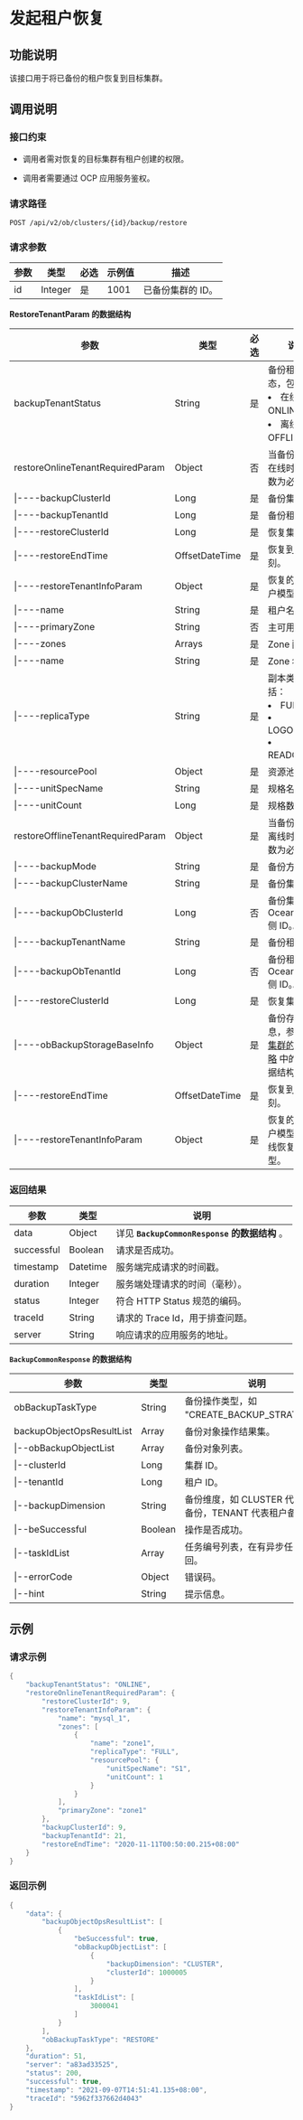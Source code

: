 # 发起租户恢复

## 功能说明

该接口用于将已备份的租户恢复到目标集群。

## 调用说明

### 接口约束

* 调用者需对恢复的目标集群有租户创建的权限。

* 调用者需要通过 OCP 应用服务鉴权。

### 请求路径

`POST /api/v2/ob/clusters/{id}/backup/restore`

### 请求参数

| 参数 |   类型    | 必选 | 示例值  |     描述     |
|-------|---------|-------|------|------------|
| id | Integer | 是  | 1001 | 已备份集群的 ID。 |

**RestoreTenantParam 的数据结构**

|   参数       |       类型       | 必选 |     说明        |
|------------|-------|-------|----------|
| backupTenantStatus | String         | 是  | 备份租户的状态，包括：<li>在线：ONLINE。</li> <li>离线：OFFLINE。</li>     |
| restoreOnlineTenantRequiredParam   | Object         | 否  | 当备份租户是在线时，该参数为必选。    |
| \|----backupClusterId              | Long           | 是  | 备份集群 ID。  |
| \|----backupTenantId               | Long           | 是  | 备份租户 ID。    |
| \|----restoreClusterId             | Long           | 是  | 恢复集群 ID。    |
| \|----restoreEndTime               | OffsetDateTime | 是  | 恢复到某个时刻。   |
| \|----restoreTenantInfoParam       | Object         | 是  | 恢复的目标租户模型。  |
| \|----name                         | String         | 是  | 租户名。   |
| \|----primaryZone                  | String         | 否  | 主可用区。   |
| \|----zones                        | Arrays         | 是  | Zone 配置。    |
| \|----name                         | String         | 是  | Zone 名。    |
| \|----replicaType                  | String         | 是  | 副本类型，包括：<li>FULL。</li> <li>LOGONLY。</li> <li>READONLY。</li>     |
| \|----resourcePool                 | Object         | 是  | 资源池配置。       |
| \|----unitSpecName                 | String         | 是  | 规格名。    |
| \|----unitCount                    | Long           | 是  | 规格数目。     |
| restoreOfflineTenantRequiredParam  | Object         | 是  | 当备份租户是离线时，该参数为必选。    |
| \|----backupMode                   | String         | 是  | 备份方式。    |
| \|----backupClusterName            | String         | 是  | 备份集群名。      |
| \|----backupObClusterId            | Long           | 否  | 备份集群 OceanBase 侧 ID。。      |
| \|----backupTenantName             | String         | 是  | 备份租户名。    |
| \|----backupObTenantId             | Long           | 否  | 备份租户 OceanBase 侧 ID。。  |
| \|----restoreClusterId             | Long           | 是  | 恢复集群 ID。     |
| \|----obBackupStorageBaseInfo      | Object         | 是  | 备份存储信息，参照 [创建集群的备份策略](200.create-a-backup-policy-for-the-cluster-1.md) 中的具体数据结构。 |
| \|----restoreEndTime               | OffsetDateTime | 是  | 恢复到某个时刻。     |
| \|----restoreTenantInfoParam       | Object         | 是  | 恢复的目标租户模型，同在线恢复中的模型。     |

### 返回结果

|     参数     |    类型    |                 说明                  |
|------------|----------|-------------------------------------|
| data       | Object   | 详见 **`BackupCommonResponse` 的数据结构** 。 |
| successful | Boolean  | 请求是否成功。                             |
| timestamp  | Datetime | 服务端完成请求的时间戳。                        |
| duration   | Integer  | 服务端处理请求的时间（毫秒）。                     |
| status     | Integer  | 符合 HTTP Status 规范的编码。               |
| traceId    | String   | 请求的 Trace Id，用于排查问题。                |
| server     | String   | 响应请求的应用服务的地址。                       |

**`BackupCommonResponse` 的数据结构**

|            参数             |   类型    |                       说明                        |
|---------------------------|---------|-------------------------------------------------|
| obBackupTaskType          | String  | 备份操作类型，如 "CREATE_BACKUP_STRATEGY"。              |
| backupObjectOpsResultList | Array   | 备份对象操作结果集。                                      |
| \|--obBackupObjectList    | Array   | 备份对象列表。                                         |
| \|--clusterId             | Long    | 集群 ID。                                          |
| \|--tenantId              | Long    | 租户 ID。                                          |
| \|--backupDimension       | String  | 备份维度，如 CLUSTER 代表集群备份，TENANT 代表租户备份。 |
| \|--beSuccessful          | Boolean | 操作是否成功。                                         |
| \|--taskIdList            | Array   | 任务编号列表，在有异步任务下返回。                               |
| \|--errorCode             | Object  | 错误码。                                            |
| \|--hint                  | String  | 提示信息。                                           |

## 示例

### 请求示例

```Java
{
    "backupTenantStatus": "ONLINE",
    "restoreOnlineTenantRequiredParam": {
        "restoreClusterId": 9,
        "restoreTenantInfoParam": {
            "name": "mysql_1",
            "zones": [
                {
                    "name": "zone1",
                    "replicaType": "FULL",
                    "resourcePool": {
                        "unitSpecName": "S1",
                        "unitCount": 1
                    }
                }
            ],
            "primaryZone": "zone1"
        },
        "backupClusterId": 9,
        "backupTenantId": 21,
        "restoreEndTime": "2020-11-11T00:50:00.215+08:00"
    }
}
```

### 返回示例

```java
{
    "data": {
        "backupObjectOpsResultList": [
            {
                "beSuccessful": true,
                "obBackupObjectList": [
                    {
                        "backupDimension": "CLUSTER",
                        "clusterId": 1000005
                    }
                ],
                "taskIdList": [
                    3000041
                ]
            }
        ],
        "obBackupTaskType": "RESTORE"
    },
    "duration": 51,
    "server": "a83ad33525",
    "status": 200,
    "successful": true,
    "timestamp": "2021-09-07T14:51:41.135+08:00",
    "traceId": "5962f337662d4043"
}
```
